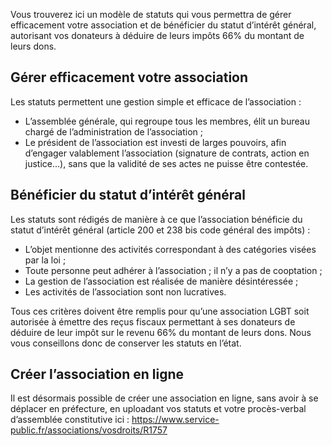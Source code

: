 Vous trouverez ici un modèle de statuts qui vous permettra de gérer efficacement votre association et de bénéficier du statut d’intérêt général, autorisant vos donateurs à déduire de leurs impôts 66% du montant de leurs dons.


## Gérer efficacement votre association

Les statuts permettent une gestion simple et efficace de l’association : 
* L’assemblée générale, qui regroupe tous les membres, élit un bureau chargé de l’administration de l’association ;
* Le président de l’association est investi de larges pouvoirs, afin d’engager valablement l’association (signature de contrats, action en justice…), sans que la validité de ses actes ne puisse être contestée.


## Bénéficier du statut d’intérêt général

Les statuts sont rédigés de manière à ce que l’association bénéficie du statut d’intérêt général (article 200 et 238 bis code général des impôts) : 
* L’objet mentionne des activités correspondant à des catégories visées par la loi ;
* Toute personne peut adhérer à l’association ; il n’y a pas de cooptation ; 
* La gestion de l’association est réalisée de manière désintéressée ;
* Les activités de l’association sont non lucratives.

Tous ces critères doivent être remplis pour qu’une association LGBT soit autorisée à émettre des reçus fiscaux permettant à ses donateurs de déduire de leur impôt sur le revenu 66% du montant de leurs dons. Nous vous conseillons donc de conserver les statuts en l’état. 


## Créer l’association en ligne

Il est désormais possible de créer une association en ligne, sans avoir à se déplacer en préfecture, en uploadant vos statuts et votre procès-verbal d’assemblée constitutive ici : 
https://www.service-public.fr/associations/vosdroits/R1757
